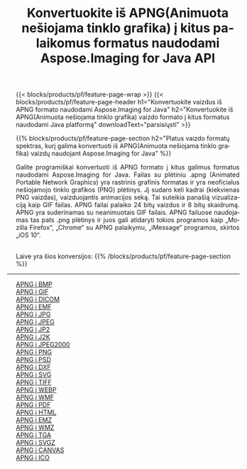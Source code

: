 ﻿---
title: Konvertuokite iš APNG(Animuota nešiojama tinklo grafika) į kitus palaikomus formatus naudodami Aspose.Imaging for Java API 
weight: 3920
url: /lt/java/conversion/from/apng 
lang: lt
langdirlevel: 2
locales: zh-hans,ja,it,ru,de,es,fr,nl,id,lt,pl,pt,vi,tr,ko,zh-hant,ar,hi,th,sv,cs,uk,he
description: „Aspose.Imaging“ gali lengvai konvertuoti iš APNG(Animuota nešiojama tinklo grafika) į kitus formatus naudojant „Java“ platformą
---

{{< blocks/products/pf/feature-page-wrap >}}
{{< blocks/products/pf/feature-page-header h1="Konvertuokite vaizdus iš APNG formato naudodami Aspose.Imaging for Java" h2="Konvertuokite iš APNG(Animuota nešiojama tinklo grafika) vaizdo formato į kitus formatus naudodami Java platformą" downloadText="parsisiųsti" >}}


{{% blocks/products/pf/feature-page-section  h2="Platus vaizdo formatų spektras, kurį galima konvertuoti iš APNG(Animuota nešiojama tinklo grafika) vaizdų naudojant Aspose.Imaging for Java" %}}
<p align=justify>Galite programiškai konvertuoti iš APNG formato į kitus galimus formatus naudodami
Aspose.Imaging for Java. Failas su plėtiniu .apng (Animated Portable Network Graphics) yra rastrinis grafinis formatas ir yra neoficialus nešiojamojo tinklo grafikos (PNG) plėtinys. Jį sudaro keli kadrai (kiekvienas PNG vaizdas), vaizduojantis animacijos seką. Tai suteikia panašią vizualizaciją kaip GIF failas. APNG failai palaiko 24 bitų vaizdus ir 8 bitų skaidrumą. APNG yra suderinamas su neanimuotais GIF failais. APNG failuose naudojamas tas pats .png plėtinys ir juos gali atidaryti tokios programos kaip „Mozilla Firefox“, „Chrome“ su APNG palaikymu, „iMessage“ programos, skirtos „iOS 10“.</p>
<br/>
Laive yra šios konversijos:
{{% /blocks/products/pf/feature-page-section %}}
<div class="container-fluid productfamilypage bg-gray">
    <div class="convertypes bg-gray agp-content section">
        <div class="container">
		<hr style="margin-left:-20px;"/>
		<div class="row other-converters">
		    <div class='col-md-2 other-converter remove-lp remove-rp'><a href="/imaging/lt/java/conversion/apng-to-bmp" >APNG į BMP</a></div><div class='col-md-2 other-converter remove-lp remove-rp'><a href="/imaging/lt/java/conversion/apng-to-gif" >APNG į GIF</a></div><div class='col-md-2 other-converter remove-lp remove-rp'><a href="/imaging/lt/java/conversion/apng-to-dicom" >APNG į DICOM</a></div><div class='col-md-2 other-converter remove-lp remove-rp'><a href="/imaging/lt/java/conversion/apng-to-emf" >APNG į EMF</a></div><div class='col-md-2 other-converter remove-lp remove-rp'><a href="/imaging/lt/java/conversion/apng-to-jpg" >APNG į JPG</a></div><div class='col-md-2 other-converter remove-lp remove-rp'><a href="/imaging/lt/java/conversion/apng-to-jpeg" >APNG į JPEG</a></div><div class='col-md-2 other-converter remove-lp remove-rp'><a href="/imaging/lt/java/conversion/apng-to-jp2" >APNG į JP2</a></div><div class='col-md-2 other-converter remove-lp remove-rp'><a href="/imaging/lt/java/conversion/apng-to-j2k" >APNG į J2K</a></div><div class='col-md-2 other-converter remove-lp remove-rp'><a href="/imaging/lt/java/conversion/apng-to-jpeg2000" >APNG į JPEG2000</a></div><div class='col-md-2 other-converter remove-lp remove-rp'><a href="/imaging/lt/java/conversion/apng-to-png" >APNG į PNG</a></div><div class='col-md-2 other-converter remove-lp remove-rp'><a href="/imaging/lt/java/conversion/apng-to-psd" >APNG į PSD</a></div><div class='col-md-2 other-converter remove-lp remove-rp'><a href="/imaging/lt/java/conversion/apng-to-dxf" >APNG į DXF</a></div><div class='col-md-2 other-converter remove-lp remove-rp'><a href="/imaging/lt/java/conversion/apng-to-svg" >APNG į SVG</a></div><div class='col-md-2 other-converter remove-lp remove-rp'><a href="/imaging/lt/java/conversion/apng-to-tiff" >APNG į TIFF</a></div><div class='col-md-2 other-converter remove-lp remove-rp'><a href="/imaging/lt/java/conversion/apng-to-webp" >APNG į WEBP</a></div><div class='col-md-2 other-converter remove-lp remove-rp'><a href="/imaging/lt/java/conversion/apng-to-wmf" >APNG į WMF</a></div><div class='col-md-2 other-converter remove-lp remove-rp'><a href="/imaging/lt/java/conversion/apng-to-pdf" >APNG į PDF</a></div><div class='col-md-2 other-converter remove-lp remove-rp'><a href="/imaging/lt/java/conversion/apng-to-html" >APNG į HTML</a></div><div class='col-md-2 other-converter remove-lp remove-rp'><a href="/imaging/lt/java/conversion/apng-to-emz" >APNG į EMZ</a></div><div class='col-md-2 other-converter remove-lp remove-rp'><a href="/imaging/lt/java/conversion/apng-to-wmz" >APNG į WMZ</a></div><div class='col-md-2 other-converter remove-lp remove-rp'><a href="/imaging/lt/java/conversion/apng-to-tga" >APNG į TGA</a></div><div class='col-md-2 other-converter remove-lp remove-rp'><a href="/imaging/lt/java/conversion/apng-to-svgz" >APNG į SVGZ</a></div><div class='col-md-2 other-converter remove-lp remove-rp'><a href="/imaging/lt/java/conversion/apng-to-canvas" >APNG į CANVAS</a></div><div class='col-md-2 other-converter remove-lp remove-rp'><a href="/imaging/lt/java/conversion/apng-to-ico" >APNG į ICO</a></div>
                </div>
        </div>
    </div>
</div>
<br/>

